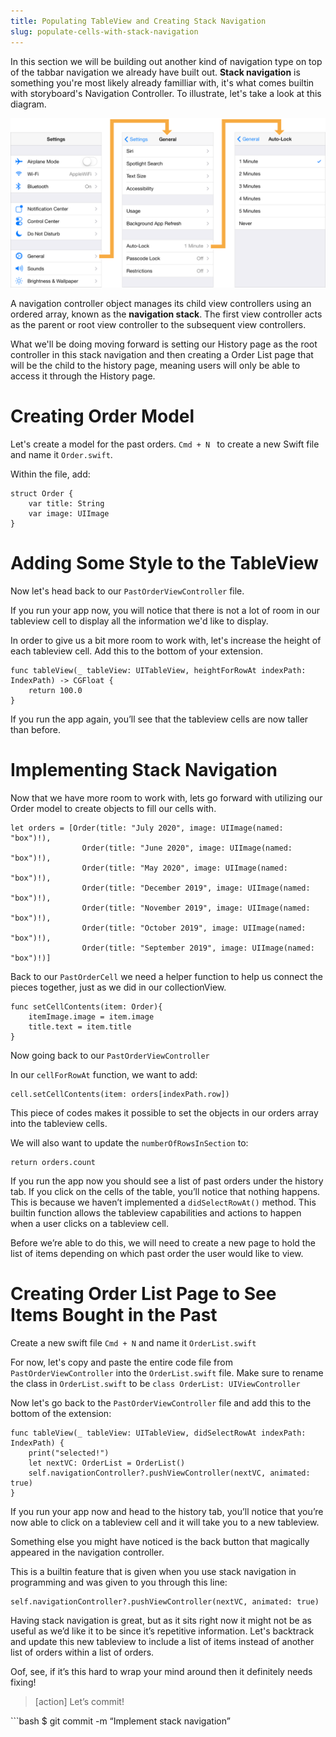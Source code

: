 ```yaml
---
title: Populating TableView and Creating Stack Navigation
slug: populate-cells-with-stack-navigation
---
```


In this section we will be building out another kind of navigation type on top of the tabbar navigation we already have built out. **Stack navigation** is something you're most likely already familliar with, it's what comes builtin with storyboard's Navigation Controller. To illustrate, let's take a look at this diagram. 

<img src="assets/stack-nav.png">

A navigation controller object manages its child view controllers using an ordered array, known as the **navigation stack**. The first view controller acts as the parent or root view controller to the subsequent view controllers. 

What we'll be doing moving forward is setting our History page as the root controller in this stack navigation and then creating a Order List page that will be the child to the history page, meaning users will only be able to access it through the History page. 


# Creating Order Model 
Let's create a model for the past orders. `Cmd + N ` to create a new Swift file and name it `Order.swift`.

Within the file, add: 
```
struct Order {
    var title: String
    var image: UIImage
}
```

# Adding Some Style to the TableView
Now let's head back to our `PastOrderViewController` file.

If you run your app now, you will notice that there is not a lot of room in our tableview cell to display all the information we'd like to display. 

In order to give us a bit more room to work with, let's increase the height of each tableview cell. Add this to the bottom of your extension. 
```
func tableView(_ tableView: UITableView, heightForRowAt indexPath: IndexPath) -> CGFloat {
    return 100.0
}
```
If you run the app again, you’ll see that the tableview cells are now taller than before. 

# Implementing Stack Navigation
Now that we have more room to work with, lets go forward with utilizing our Order model to create objects to fill our cells with. 

```
let orders = [Order(title: "July 2020", image: UIImage(named: "box")!),
                Order(title: "June 2020", image: UIImage(named: "box")!),
                Order(title: "May 2020", image: UIImage(named: "box")!),
                Order(title: "December 2019", image: UIImage(named: "box")!),
                Order(title: "November 2019", image: UIImage(named: "box")!),
                Order(title: "October 2019", image: UIImage(named: "box")!),
                Order(title: "September 2019", image: UIImage(named: "box")!)]
```

Back to our `PastOrderCell` we need a helper function to help us connect the pieces together, just as we did in our collectionView. 
```
func setCellContents(item: Order){
    itemImage.image = item.image
    title.text = item.title
}
```

Now going back to our `PastOrderViewController`

In our `cellForRowAt` function, we want to add:

```       
cell.setCellContents(item: orders[indexPath.row])
```

This piece of codes makes it possible to set the objects in our orders array into the tableview cells.

We will also want to update the `numberOfRowsInSection`  to:

```
return orders.count
```

If you run the app now you should see a list of past orders under the history tab. If you click on the cells of the table, you’ll notice that nothing happens. This is because we haven’t implemented a `didSelectRowAt()` method. This builtin function allows the tableview capabilities and actions to happen when a user clicks on a tableview cell. 

Before we’re able to do this, we will need to create a new page to hold the list of items depending on which past order the user would like to view. 

# Creating Order List Page to See Items Bought in the Past

Create a new swift file `Cmd + N` and name it `OrderList.swift`

For now, let's copy and paste the entire code file from `PastOrderViewController` into the `OrderList.swift` file. Make sure to rename the class in `OrderList.swift` to be `class OrderList: UIViewController`

Now let's go back to the `PastOrderViewController` file and add this to the bottom of the extension:
```
func tableView(_ tableView: UITableView, didSelectRowAt indexPath: IndexPath) {
    print("selected!")
    let nextVC: OrderList = OrderList()
    self.navigationController?.pushViewController(nextVC, animated: true)
}
```

If you run your app now and head to the history tab, you’ll notice that you’re now able to click on a tableview cell and it will take you to a new tableview. 

Something else you might have noticed is the back button that magically appeared in the navigation controller. 

This is a builtin feature that is given when you use stack navigation in programming and was given to you through this line: 
```
self.navigationController?.pushViewController(nextVC, animated: true)
```

Having stack navigation is great, but as it sits right now it might not be as useful as we’d like it to be since it’s repetitive information. Let's backtrack and update this new tableview to include a list of items instead of another list of orders within a list of orders. 

Oof, see, if it’s this hard to wrap your mind around then it definitely needs fixing! 

>[action]
> Let’s commit!
>
\```bash
$ git commit -m “Implement stack navigation”